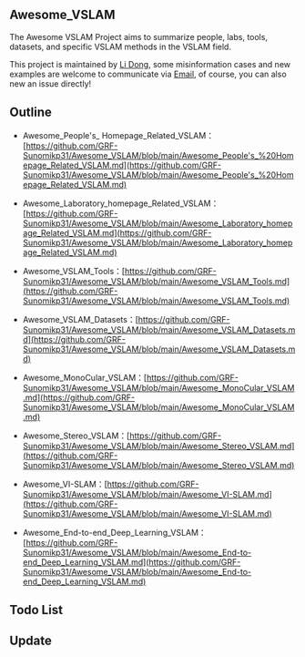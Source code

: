 ## Awesome_VSLAM

The Awesome VSLAM Project aims to summarize people, labs, tools, datasets, and specific VSLAM methods in the VSLAM field.

This project is maintained by [Li Dong](https://github.com/GRF-Sunomikp31), some misinformation cases and new examples are welcome to communicate via [Email](lidong8421bcd@gmail.com), of course, you can also new an issue directly!

## Outline

- Awesome_People's_ Homepage_Related_VSLAM：[https://github.com/GRF-Sunomikp31/Awesome_VSLAM/blob/main/Awesome_People's_%20Homepage_Related_VSLAM.md](https://github.com/GRF-Sunomikp31/Awesome_VSLAM/blob/main/Awesome_People's_%20Homepage_Related_VSLAM.md)
- Awesome_Laboratory_homepage_Related_VSLAM：[https://github.com/GRF-Sunomikp31/Awesome_VSLAM/blob/main/Awesome_Laboratory_homepage_Related_VSLAM.md](https://github.com/GRF-Sunomikp31/Awesome_VSLAM/blob/main/Awesome_Laboratory_homepage_Related_VSLAM.md)
- Awesome_VSLAM_Tools：[https://github.com/GRF-Sunomikp31/Awesome_VSLAM/blob/main/Awesome_VSLAM_Tools.md](https://github.com/GRF-Sunomikp31/Awesome_VSLAM/blob/main/Awesome_VSLAM_Tools.md)
- Awesome_VSLAM_Datasets：[https://github.com/GRF-Sunomikp31/Awesome_VSLAM/blob/main/Awesome_VSLAM_Datasets.md](https://github.com/GRF-Sunomikp31/Awesome_VSLAM/blob/main/Awesome_VSLAM_Datasets.md)
- Awesome_MonoCular_VSLAM：[https://github.com/GRF-Sunomikp31/Awesome_VSLAM/blob/main/Awesome_MonoCular_VSLAM.md](https://github.com/GRF-Sunomikp31/Awesome_VSLAM/blob/main/Awesome_MonoCular_VSLAM.md)
- Awesome_Stereo_VSLAM：[https://github.com/GRF-Sunomikp31/Awesome_VSLAM/blob/main/Awesome_Stereo_VSLAM.md](https://github.com/GRF-Sunomikp31/Awesome_VSLAM/blob/main/Awesome_Stereo_VSLAM.md)
- Awesome_VI-SLAM：[https://github.com/GRF-Sunomikp31/Awesome_VSLAM/blob/main/Awesome_VI-SLAM.md](https://github.com/GRF-Sunomikp31/Awesome_VSLAM/blob/main/Awesome_VI-SLAM.md)

- Awesome_End-to-end_Deep_Learning_VSLAM：[https://github.com/GRF-Sunomikp31/Awesome_VSLAM/blob/main/Awesome_End-to-end_Deep_Learning_VSLAM.md](https://github.com/GRF-Sunomikp31/Awesome_VSLAM/blob/main/Awesome_End-to-end_Deep_Learning_VSLAM.md)

## Todo List

## Update